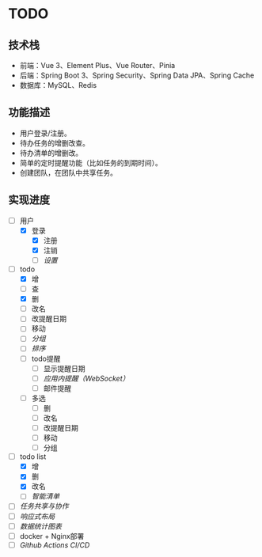 # TODO

## 技术栈

- 前端：Vue 3、Element Plus、Vue Router、Pinia
- 后端：Spring Boot 3、Spring Security、Spring Data JPA、Spring Cache 
- 数据库：MySQL、Redis

## 功能描述

- 用户登录/注册。
- 待办任务的增删改查。
- 待办清单的增删改。
- 简单的定时提醒功能（比如任务的到期时间）。
- 创建团队，在团队中共享任务。

## 实现进度

- [ ] 用户
  - [x] 登录
    - [x] 注册
    - [x] 注销
    - [ ] _设置_
- [ ] todo
    - [x] 增
    - [ ] 查
    - [x] 删
    - [ ] 改名
    - [ ] 改提醒日期
    - [ ] 移动
    - [ ] _分组_
    - [ ] _排序_
    - [ ] todo提醒
      - [ ] 显示提醒日期
      - [ ] _应用内提醒（WebSocket）_
      - [ ] 邮件提醒
    - [ ] 多选
      - [ ] 删
      - [ ] 改名
      - [ ] 改提醒日期
      - [ ] 移动
      - [ ] 分组
- [ ] todo list
    - [x] 增
    - [x] 删
    - [x] 改名
    - [ ] _智能清单_
- [ ] _任务共享与协作_
- [ ] _响应式布局_
- [ ] _数据统计图表_
- [ ] docker + Nginx部署
- [ ] _Github Actions CI/CD_